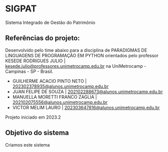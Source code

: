 # SIGPAT
Sistema Integrado de Gestão do Patrimônio

## Referências do projeto:
Desenvolvido pelo time abaixo para a disciplina de PARADIGMAS DE LINGUAGENS DE PROGRAMAÇÃO EM PYTHON 
orientados pelo professor KESEDE RODRIGUES JULIO | kesede.julio@professores.unimetrocamp.edu.br na UniMetrocamp - Campinas - SP - Brasil.

* GUILHERME ACACIO PINTO NETO | 202302378935@alunos.unimetrocamp.edu.br
* JUAN FELIPE DE SOUZA | 202102288673@alunos.unimetrocamp.edu.br
* MANUELLA MORETTI FRANCO ZAGLIA | 202102075556@alunos.unimetrocamp.edu.br
* VICTOR MELIM LAURO | 202303647816@alunos.unimetrocamp.edu.br

Projeto iniciado em 2023.2

## Objetivo do sistema
Criamos este sistema 


